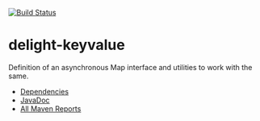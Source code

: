[![Build Status](https://travis-ci.org/javadelight/delight-keyvalue.svg)](https://travis-ci.org/javadelight/delight-keyvalue)

delight-keyvalue
=========



Definition of an asynchronous Map interface and utilities to work with the same.

- [Dependencies](http://modules.appjangle.com/async-map/latest/dependencies.html)
- [JavaDoc](http://modules.appjangle.com/async-map/latest/apidocs/index.html)
- [All Maven Reports](http://modules.appjangle.com/async-map/latest/project-reports.html)
